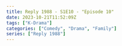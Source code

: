 ```yaml
---
title: Reply 1988 - S1E10 - "Episode 10"
date: 2023-10-21T11:52:09Z
tags: ["K-Drama"]
categories: ["Comedy", "Drama", "Family"]
series: ["Reply 1988"]
---
```



<mux-player stream-type="on-demand"
  src="https://kp3d-my.sharepoint.com/personal/ryoo_kp3d_onmicrosoft_com/_layouts/15/download.aspx?share=EQsIUFqBC5pLntmmjgYEaxgBiQqKXuK2ldq7cUevP05W6w" prefer-playback="mse" controls>
  </mux-player>
  
  
  <script src="https://cdn.jsdelivr.net/npm/@mux/mux-player"></script>
  
 <script type="application/ld+json">
 {
  "@context": "https://schema.org/",
  "@type": "VideoObject",
  "name": "Reply 1988 - S1E10 - Episode 10",
  "contentUrl": "https://stream.mux.com/n4OxPqgeqiFmcoh9OWEWuLACwKh66IJRR01ZyrlVd3Lk.m3u8",
  "thumbnailUrl": "https://www.themoviedb.org/t/p/original/oDEPqQstDYUHUxzyHotV8yrnzGk.jpg?width=314&fit_mode=preserve&time=25",
  "uploadDate": "2023-10-21T11:52:09Z",
}

</script>